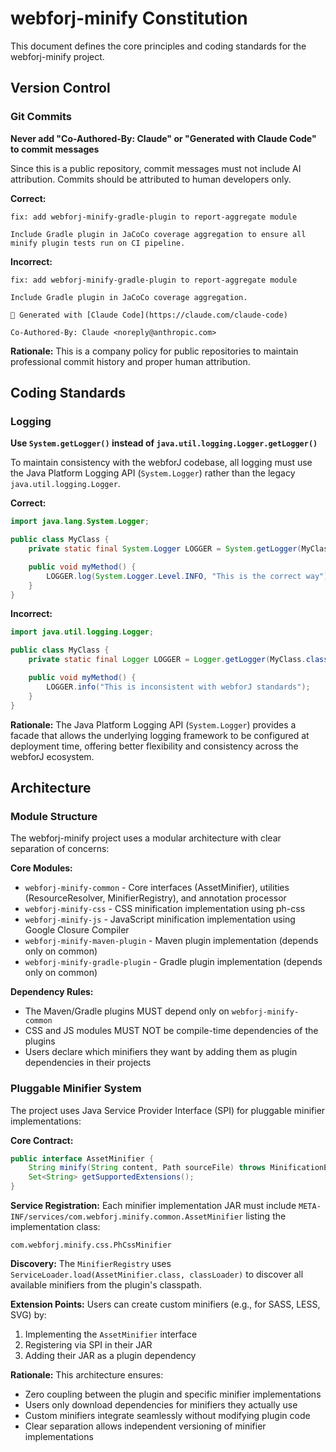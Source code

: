# webforj-minify Constitution

This document defines the core principles and coding standards for the webforj-minify project.

## Version Control

### Git Commits

**Never add "Co-Authored-By: Claude" or "Generated with Claude Code" to commit messages**

Since this is a public repository, commit messages must not include AI attribution. Commits should be attributed to human developers only.

**Correct:**
```
fix: add webforj-minify-gradle-plugin to report-aggregate module

Include Gradle plugin in JaCoCo coverage aggregation to ensure all minify plugin tests run on CI pipeline.
```

**Incorrect:**
```
fix: add webforj-minify-gradle-plugin to report-aggregate module

Include Gradle plugin in JaCoCo coverage aggregation.

🤖 Generated with [Claude Code](https://claude.com/claude-code)

Co-Authored-By: Claude <noreply@anthropic.com>
```

**Rationale:** This is a company policy for public repositories to maintain professional commit history and proper human attribution.

## Coding Standards

### Logging

**Use `System.getLogger()` instead of `java.util.logging.Logger.getLogger()`**

To maintain consistency with the webforJ codebase, all logging must use the Java Platform Logging API (`System.Logger`) rather than the legacy `java.util.logging.Logger`.

**Correct:**
```java
import java.lang.System.Logger;

public class MyClass {
    private static final System.Logger LOGGER = System.getLogger(MyClass.class.getName());

    public void myMethod() {
        LOGGER.log(System.Logger.Level.INFO, "This is the correct way");
    }
}
```

**Incorrect:**
```java
import java.util.logging.Logger;

public class MyClass {
    private static final Logger LOGGER = Logger.getLogger(MyClass.class.getName());

    public void myMethod() {
        LOGGER.info("This is inconsistent with webforJ standards");
    }
}
```

**Rationale:** The Java Platform Logging API (`System.Logger`) provides a facade that allows the underlying logging framework to be configured at deployment time, offering better flexibility and consistency across the webforJ ecosystem.

## Architecture

### Module Structure

The webforj-minify project uses a modular architecture with clear separation of concerns:

**Core Modules:**
- `webforj-minify-common` - Core interfaces (AssetMinifier), utilities (ResourceResolver, MinifierRegistry), and annotation processor
- `webforj-minify-css` - CSS minification implementation using ph-css
- `webforj-minify-js` - JavaScript minification implementation using Google Closure Compiler
- `webforj-minify-maven-plugin` - Maven plugin implementation (depends only on common)
- `webforj-minify-gradle-plugin` - Gradle plugin implementation (depends only on common)

**Dependency Rules:**
- The Maven/Gradle plugins MUST depend only on `webforj-minify-common`
- CSS and JS modules MUST NOT be compile-time dependencies of the plugins
- Users declare which minifiers they want by adding them as plugin dependencies in their projects

### Pluggable Minifier System

The project uses Java Service Provider Interface (SPI) for pluggable minifier implementations:

**Core Contract:**
```java
public interface AssetMinifier {
    String minify(String content, Path sourceFile) throws MinificationException;
    Set<String> getSupportedExtensions();
}
```

**Service Registration:**
Each minifier implementation JAR must include `META-INF/services/com.webforj.minify.common.AssetMinifier` listing the implementation class:
```
com.webforj.minify.css.PhCssMinifier
```

**Discovery:**
The `MinifierRegistry` uses `ServiceLoader.load(AssetMinifier.class, classLoader)` to discover all available minifiers from the plugin's classpath.

**Extension Points:**
Users can create custom minifiers (e.g., for SASS, LESS, SVG) by:
1. Implementing the `AssetMinifier` interface
2. Registering via SPI in their JAR
3. Adding their JAR as a plugin dependency

**Rationale:** This architecture ensures:
- Zero coupling between the plugin and specific minifier implementations
- Users only download dependencies for minifiers they actually use
- Custom minifiers integrate seamlessly without modifying plugin code
- Clear separation allows independent versioning of minifier implementations
